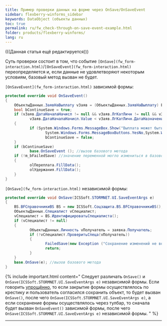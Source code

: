 ```yaml
---
title: Пример проверки данных на форме через OnSave/OnSaveEvent
sidebar: flexberry-winforms_sidebar
keywords: DataObject (объекты данных)
toc: true
permalink: ru/fw_check-through-on-save-event-example.html
folder: products/flexberry-winforms/
lang: ru
---
```


(((Данная статья ещё редактируется)))

Cуть проверки состоит в том, что событие `[OnSave](fw_form-interaction.html)`/`[OnSaveEvent](fw_form-interaction.html)` переопределяется и, если данные не удовлетворяют некоторым условиям, базовый метод вызван не будет.


`[OnSaveEvent](fw_form-interaction.html)` зависимой формы:

```csharp
protected override void OnSaveEvent()
{
	ОбъектыДанных.ЗаявНаВыплату vЗаяв = (ОбъектыДанных.ЗаявНаВыплату) EditManager.DataObject;
	bool bContinueSave = true;
	if (vЗаяв.ДатаНачалаНачисл != null && vЗаяв.ЛгКатЛичн != null && vЗаяв.ЛгКатЛичн.ДатаНазначения != null &&
		   vЗаяв.ДатаНачалаНачисл.Value < vЗаяв.ЛгКатЛичн.ДатаНазначения.Value)
	{
		   if (System.Windows.Forms.MessageBox.Show("Выплата может быть назначена с " + vЗаяв.ЛгКатЛичн.ДатаНазначения.Value.ToString("dd.MM.yyyy") + ". Сохранить изменения? ","Внимание",
				  System.Windows.Forms.MessageBoxButtons.YesNo,System.Windows.Forms.MessageBoxIcon.Question) == System.Windows.Forms.DialogResult.No)
				  bContinueSave = false;
	}						
	if (bContinueSave)
		   base.OnSaveEvent (); //вызов базового метода
	if (!m_bFailedSave) //значение переменной могло измениться в базовом методе
	{
		   olПереплата.FillData();
		   olУдержания.FillData();
	}
}
```

`[OnSave](fw_form-interaction.html)` независимой формы:

```csharp
protected override void OnSave(ICSSoft.STORMNET.UI.SaveEventArgs e)
{
	BS.BFСправочникиBS BS = new ICSSoft.Соцзащита.BS.BFСправочникиBS();
	ОбъектыДанных.Специалист vСпециалист;
	vСпециалист = BS.ИдентифицироватьСпециалиста();
	if (vСпециалист != null)
	{
		   ОбъектыДанных.Личность vПолучатель = заявка.Получатель;
		   if (!vСпециалист.ПроверитьСпеца(vПолучатель))
		   {
				  FailedSave(new Exception ("Сохранение изменений не возможно!")); //генерация исключения о том, что сохранение невозможно
				  return;
		   }
	}
	base.OnSave(e); //вызов базового метода
}
```

{% include important.html content=" Следует различать `OnSave()` и `OnSave(ICSSoft.STORMNET.UI.SaveEventArgs e)` независимой формы. Если говорить [упрощённо](fw_form-interaction.html), то если закрытие формы осуществлялось по крестику и пользователь согласился сохранить объект, то будет вызван `OnSave()`, после чего `OnSave(ICSSoft.STORMNET.UI.SaveEventArgs e)`, а если сохранение формы осуществлялось через тулбар, то сначала будет вызван `OnSaveEvent()` зависимой формы, после чего `OnSave(ICSSoft.STORMNET.UI.SaveEventArgs e)` независимой формы. 
" %}

----